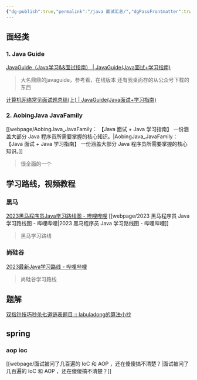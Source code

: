 ```yaml
---
{"dg-publish":true,"permalink":"/java 面试汇总/","dgPassFrontmatter":true}
---
```


## 面经类

### 1. Java Guide

[JavaGuide（Java学习&&面试指南） | JavaGuide(Java面试+学习指南)](https://javaguide.cn/home.html)

> 大名鼎鼎的javaguide，参考看，在线版本
> 还有我桌面存的从公众号下载的东西


[计算机网络常见面试题总结(上) | JavaGuide(Java面试+学习指南)](https://javaguide.cn/cs-basics/network/other-network-questions.html)

### 2. AobingJava JavaFamily



[[webpage/AobingJava_JavaFamily： 【Java 面试 + Java 学习指南】 一份涵盖大部分 Java 程序员所需要掌握的核心知识。\|AobingJava_JavaFamily： 【Java 面试 + Java 学习指南】 一份涵盖大部分 Java 程序员所需要掌握的核心知识。]]

> 很全面的一个



## 学习路线，视频教程

### 黑马
[2023黑马程序员Java学习路线图 - 哔哩哔哩](https://www.bilibili.com/read/cv9965357)
[[webpage/2023 黑马程序员 Java 学习路线图 - 哔哩哔哩\|2023 黑马程序员 Java 学习路线图 - 哔哩哔哩]]

> 黑马学习路线


### 尚硅谷

[2023最新Java学习路线 - 哔哩哔哩](https://www.bilibili.com/read/cv5216534)


> 尚硅谷学习路线




## 题解


[双指针技巧秒杀七道链表题目 :: labuladong的算法小抄](https://labuladong.gitee.io/algo/di-yi-zhan-da78c/shou-ba-sh-8f30d/shuang-zhi-0f7cc/)



## spring 


### aop ioc


[[webpage/面试被问了几百遍的 IoC 和 AOP ，还在傻傻搞不清楚？\|面试被问了几百遍的 IoC 和 AOP ，还在傻傻搞不清楚？]]







